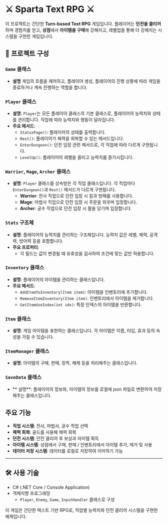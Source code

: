 # ⚔ Sparta Text RPG ⚔ 

이 프로젝트는 간단한 **Turn-based Text RPG** 게임입니다. 플레이어는 **던전을 클리어**하며 경험치를 얻고, **상점**에서 **아이템을 구매**해 강해지고, 레벨업을 통해 더 강해지는 시스템을 구현한 게임입니다.

## 📃 프로젝트 구성

### `Game` 클래스
- **설명** 게임의 흐름을 제어하고, 플레이어 생성, 플레이어의 진행 상황에 따라 게임을 종료하거나 계속 진행하는 역할을 합니다.

### `Player` 클래스
- **설명**: `Player`는 모든 플레이어 클래스의 기본 클래스로, 플레이어의 능력치와 상태를 관리합니다. 직업에 따라 능력치와 행동이 달라집니다.
- **주요 메서드**:
  - `StatusPage()`: 플레이어의 상태를 출력합니다.
  - `Rest()`: 플레이어가 체력을 회복할 수 있는 메서드입니다.
  - `EnterDungeon()`: 던전 입장 관련 메서드로, 각 직업에 따라 다르게 구현됩니다.
  - `LevelUp()`: 플레이어의 레벨을 올리고 능력치를 증가시킵니다.

### `Warrior`, `Mage`, `Archer` 클래스
- **설명**: `Player` 클래스를 상속받은 각 직업 클래스입니다. 각 직업마다 `EnterDungeon()`과 `Rest()` 메서드가 다르게 구현됩니다.
  - **Warrior**: 전사 직업으로 던전 입장 시 칼과 방패를 사용합니다.
  - **Mage**: 마법사 직업으로 던전 입장 시 주문을 외우며 입장합니다.
  - **Archer**: 궁수 직업으로 던전 입장 시 활을 당기며 입장합니다.

### `Stats` 구조체
- **설명**: 플레이어의 능력치를 관리하는 구조체입니다. 능력치 값은 레벨, 체력, 공격력, 방어력 등을 포함합니다.
- **주요 프로퍼티**:
  - 각 필드는 값이 변경될 때 유효성을 검사하여 조건에 맞는 값만 허용합니다.

### `Inventory` 클래스
- **설명**: 플레이어의 아이템을 관리하는 클래스입니다.
- **주요 메서드**:
  - `AddItemToInventory(Item item)`: 아이템을 인벤토리에 추가합니다.
  - `RemoveItemInventory(Item item)`: 인벤토리에서 아이템을 제거합니다.
  - `GetItemUseIndex(int idx)`: 특정 인덱스의 아이템을 반환합니다.

### `Item` 클래스
- **설명**: 게임 아이템을 표현하는 클래스입니다. 각 아이템은 이름, 타입, 효과 등의 속성을 가질 수 있습니다.

### `ItemManager` 클래스
- **설명**: 아이템의 구매, 판매, 장착, 해제 등을 처리해주는 클래스입니다.

### `SaveData` 클래스
- ** 설명**: 플레이어의 정보와, 아이템의 정보를 로컬에 json 파일로 변환하여 저장해주는 클래스입니다.

## 주요 기능

- **직업 시스템**: 전사, 마법사, 궁수 직업 선택
- **체력 회복**: 골드를 사용해 체력 회복
- **던전 시스템**: 던전 클리어 후 보상과 아이템 획득
- **아이템 시스템**: 상점에서 구매, 판매 / 인벤토리에서 아이템 추가, 제거 및 사용
- **데이터 저장 시스템**: 데이터를 로컬로 저장하여 이어하기 가능

---

## 🛠️ 사용 기술

- C# (.NET Core / Console Application)
- 객체지향 프로그래밍
  - `Player`, `Enemy`, `Game`, `InputHandler` 클래스로 구성

이 게임은 간단한 텍스트 기반 RPG로, 직업별 능력치와 던전 클리어 시스템을 구현한 예제입니다.

